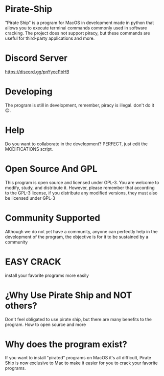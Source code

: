 # Pirate-Ship
"Pirate Ship" is a program for MacOS in development made in python that allows you to execute terminal commands commonly used in software cracking.
The project does not support piracy, but these commands are useful for third-party applications and more.

# Discord Server 

https://discord.gg/pnYyccPbHB

# Developing
The program is still in development, remember, piracy is illegal. don't do it 😉.

# Help
Do you want to collaborate in the development? PERFECT, just edit the MODIFICATIONS script.

# Open Source And GPL
This program is open source and licensed under GPL-3. You are welcome to modify, study, and distribute it. However, please remember that according to the GPL-3 license, if you distribute any modified versions, they must also be licensed under GPL-3

# Community Supported
Although we do not yet have a community, anyone can perfectly help in the development of the program, the objective is for it to be sustained by a community

# EASY CRACK
install your favorite programs more easily

# ¿Why Use Pirate Ship and NOT others?
Don't feel obligated to use pirate ship, but there are many benefits to the program.
How to open source and more

# Why does the program exist?
If you want to install "pirated" programs on MacOS it's all difficult, Pirate Ship is now exclusive to Mac to make it easier for you to crack your favorite programs.



